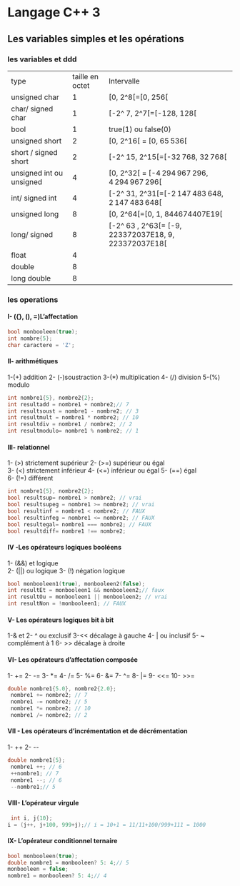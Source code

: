 # Langage C++ 3

## Les variables simples et les opérations

 ### les variables et ddd
|	|	| |
|---|--------|----|
| type		| taille en octet |Intervalle |
| unsigned char		        |1| [0, 2^8[=[0, 256[	|
|  char/ signed char	    |1| [-2^ 7, 2^7[=[-128, 128[	|
| bool 					    |1|		true(1) ou false(0)	|
| unsigned short		    |2| [0, 2^16[ = [0, 65 536[	|
| short	/ signed short	    |2| [-2^ 15, 2^15[=[-32 768, 32 768[	|
| unsigned int	ou unsigned	|4| 	[0, 2^32[ = [-4 294 967 296, 4 294 967 296[|
| int/ signed int	        |4| [-2^ 31, 2^31[=[-2 147 483 648, 2 147 483 648[	|
| unsigned long	            |8| [0, 2^64[=[0, 1, 844674407E19[	| 
| long/ signed	            |8|	[-2^ 63 , 2^63[= [-9, 223372037E18, 9, 223372037E18[| 
| float                     |4||
| double                    |8||
| long double               |8||

### les operations 

#### I- ({}, (), =)L’affectation

 

``` c++
bool monbooleen(true); 
int nombre{5}; 
char caractere = 'Z'; 

``` 

#### II- arithmétiques

 
1-(+) addition
2- (-)soustraction
3-(*) multiplication
4- (/) division
5-(%) modulo

``` c++
int nombre1{5}, nombre2{2};
int resultadd = nombre1 + nombre2;// 7
int resultsoust = nombre1 - nombre2; // 3
int resultmult = nombre1 * nombre2; // 10
int resultdiv = nombre1 / nombre2; // 2
int resultmodulo= nombre1 % nombre2; // 1
```

#### III- relationnel

1- (>) strictement supérieur 
2- (>=) supérieur ou égal  
3- (<) strictement inférieur 
4- (<=) inférieur ou égal
5- (==) égal  
6- (!=) différent

``` c++
int nombre1{5}, nombre2{2}; 
bool resultsup= nombre1 > nombre2; // vrai
bool resultsupeg = nombre1 >= nombre2; // vrai
bool resultinf = nombre1 < nombre2; // FAUX
bool resultinfeg = nombre1 <= nombre2; // FAUX
bool resultegal= nombre1 === nombre2; // FAUX
bool resultdiff= nombre1 !== nombre2; 

``` 

#### IV -Les opérateurs logiques booléens

1- (&&) et logique  
2- (||) ou logique 
3- (!) négation logique

``` c++
bool monbooleen1(true), monbooleen2(false); 
int resultEt = monbooleen1 && monbooleen2;// faux
int resultOu = monbooleen1 || monbooleen2; // vrai
int resultNon = !monbooleen1; // FAUX
```

#### V- Les opérateurs logiques bit à bit

1-& et
2- ^ ou exclusif
3-<< décalage à gauche
4- | ou inclusif
5- ~ complément à 1
6- >> décalage à droite

#### VI- Les opérateurs d’affectation composée

1- += 
2- -= 
3- *= 
4- /=
5- %= 
6- &= 
7- ^= 
8- |= 
9- <<= 
10- >>=

``` c++
double nombre1{5.0}, nombre2{2.0}; 
 nombre1 += nombre2; // 7
 nombre1 -= nombre2; // 5
 nombre1 *= nombre2; // 10
 nombre1 /= nombre2; // 2

``` 

#### VII - Les opérateurs d’incrémentation et de décrémentation

1- ++
2- --

``` c++
double nombre1{5}; 
 nombre1 ++; // 6
 ++nombre1; // 7
 nombre1 --; // 6
 --nombre1;// 5
```

#### VIII- L’opérateur virgule

``` c++
 int i, j{10}; 
i = (j++, j+100, 999+j);// i = 10+1 = 11/11+100/999+111 = 1000

``` 

#### IX- L’opérateur conditionnel ternaire

``` c++
bool monbooleen(true);
double nombre1 = monbooleen? 5: 4;// 5
monbooleen = false;
nombre1 = monbooleen? 5: 4;// 4
```
